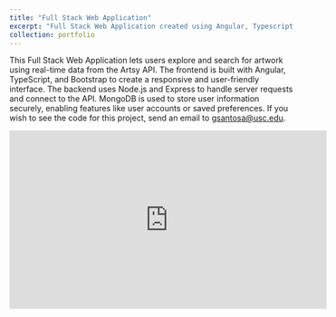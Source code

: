 ```yaml
---
title: "Full Stack Web Application"
excerpt: "Full Stack Web Application created using Angular, Typescript, Bootstrap, JavaScript, Node.js, Express, and Artsy API<br/><img src='/images/FullStackArtsyScreenshot.png'>"
collection: portfolio
---
```


This Full Stack Web Application lets users explore and search for artwork using real-time data from the Artsy API. The frontend is built with Angular, TypeScript, and Bootstrap to create a responsive and user-friendly interface. The backend uses Node.js and Express to handle server requests and connect to the API. MongoDB is used to store user information securely, enabling features like user accounts or saved preferences. If you wish to see the code for this project, send an email to [gsantosa@usc.edu](mailto:gsantosa@usc.edu).

<iframe width="560" height="315" src="https://www.youtube.com/embed/PBzwcZ0byWc" 
title="YouTube video player" frameborder="0" allow="accelerometer; autoplay; 
clipboard-write; encrypted-media; gyroscope; picture-in-picture; web-share" allowfullscreen></iframe>
